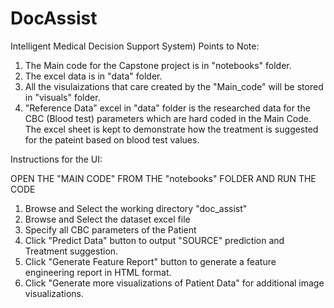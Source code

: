 # DocAssist
Intelligent Medical Decision Support System)
Points to Note:

1. The Main code for the Capstone project is in "notebooks" folder.
2. The excel data is in "data" folder.
3. All the visulaizations that care created by the "Main_code" will be stored in "visuals" folder.
4. "Reference Data" excel in "data" folder is the researched data for the CBC (Blood test) parameters which are hard coded in the Main Code. The excel sheet is kept to demonstrate how the treatment is suggested for the pateint based on blood test values.

Instructions for the UI:

OPEN THE "MAIN CODE" FROM THE "notebooks" FOLDER AND RUN THE CODE

1. Browse and Select the working directory "doc_assist"
2. Browse and Select the dataset excel file
3. Specify all CBC parameters of the Patient
4. Click "Predict Data" button to output "SOURCE" prediction and Treatment suggestion.
5. Click "Generate Feature Report" button to generate a feature engineering report in HTML format.
6. Click "Generate more visualizations of Patient Data" for additional image visualizations.
